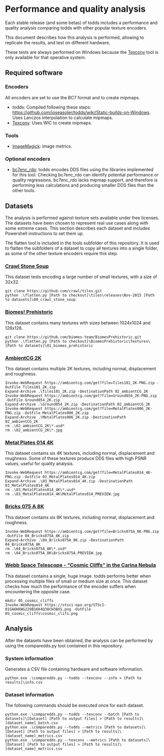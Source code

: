 # Performance and quality analysis

Each stable release (and some betas) of todds includes a performance and quality analysis comparing todds with other popular texture encoders.

This document describes how this analysis is performed, allowing to replicate the results, and test on different hardware.

These tests are always performed on Windows because the [Texconv](https://github.com/Microsoft/DirectXTex/wiki/Texconv) tool is only available for that operative system.

## Required software

### Encoders

All encoders are set to use the BC7 format and to create mipmaps.

* todds: Compiled following these steps: https://github.com/joseasoler/todds/wiki/Static-builds-on-Windows. Uses Lanczos interpolation to calculate mipmaps.
* [Texconv](https://github.com/Microsoft/DirectXTex/wiki/Texconv): Uses WIC to create mipmaps.

### Tools

* [ImageMagick](https://imagemagick.org/index.php): image metrics.

### Optional encoders

* [bc7enc_rdo](https://github.com/richgel999/bc7enc_rdo): todds encodes DDS files using the libraries implemented for this tool. Checking bc7enc_rdo can identify potential performance or quality regressions. bc7enc_rdo lacks mipmap support, and therefore is performing less calculations and producing smaller DDS files than the other tools.

## Datasets

The analysis is performed against texture sets available under free licenses. The datasets have been chosen to represent real use cases along with some extreme cases. This section describes each dataset and includes Powershell instructions to set them up.

The flatten tool is included in the tools subfolder of this repository. It is used to flatten the subfolders of a dataset to copy all textures into a single folder, as some of the other texture encoders require this step.

### [Crawl Stone Soup](https://github.com/crawl/tiles)

This dataset tests encoding a large number of small textures, with a size of 32x32.

```
git clone https://github.com/crawl/tiles.git
python .\flatten.py [Path to checkout]\tiles\releases\Nov-2015 [Path to datasets]\00_crawl_stone_soup
```

### [Biomes! Prehistoric](https://steamcommunity.com/sharedfiles/filedetails/?id=2860715703)

This dataset contains many textures with sizes between 1024x1024 and 128x128.

```
git clone https://github.com/biomes-team/BiomesPrehistoric.git
python .\flatten.py [Path to checkout]\BiomesPrehistoric\Textures\ [Path to datasets]\01_biomes_prehistoric
```

### [AmbientCG 2K](https://ambientcg.com/view?id=Tiles101)

This dataset contains multiple 2K textures, including normal, displacement and roughness.

```
Invoke-WebRequest https://ambientcg.com/get?file=Tiles101_2K-PNG.zip -OutFile Tiles101_2K.zip
Expand-Archive .\Tiles101_2K.zip -DestinationPath 02_ambientCG_2K
Invoke-WebRequest https://ambientcg.com/get?file=Ground054_2K-PNG.zip -OutFile Ground054_2K.zip
Expand-Archive .\Ground054_2K.zip -DestinationPath 02_ambientCG_2K
Invoke-WebRequest https://ambientcg.com/get?file=MetalPlates006_2K-PNG.zip -OutFile MetalPlates006_2K.zip
Expand-Archive .\MetalPlates006_2K.zip -DestinationPath 02_ambientCG_2K
rm .\02_ambientCG_2K\*.usd*
rm .\02_ambientCG_2K\*.jpg
```

### [Metal Plates 014 4K](https://ambientcg.com/view?id=MetalPlates014)

This dataset contains six 4K textures, including normal, displacement and roughness. Some of these textures produce DDS files with high PSNR values, useful for quality analysis.

```
Invoke-WebRequest https://ambientcg.com/get?file=MetalPlates014_4K-PNG.zip -OutFile 03_MetalPlates014_4K.zip
Expand-Archive .\03_MetalPlates014_4K.zip -DestinationPath 03_MetalPlates014_4K
rm .\03_MetalPlates014_4K\*.usd*
rm .\03_MetalPlates014_4K\MetalPlates014_PREVIEW.jpg
```

### [Bricks 075 A 8K](https://ambientcg.com/view?id=Bricks075A)

This dataset contains six 8K textures, including normal, displacement and roughness.

```
Invoke-WebRequest https://ambientcg.com/get?file=Bricks075A_8K-PNG.zip -OutFile 04_Bricks075A_8K.zip
Expand-Archive .\04_Bricks075A_8K.zip -DestinationPath 04_Bricks075A_8K
rm .\04_Bricks075A_8K\*.usd*
rm .\04_Bricks075A_8K\Bricks075A_PREVIEW.jpg
```

### [Webb Space Telescope - “Cosmic Cliffs” in the Carina Nebula](https://webbtelescope.org/contents/media/images/2022/031/01G77PKB8NKR7S8Z6HBXMYATGJ)

This dataset contains a single, huge image. todds performs better when processing multiple files of small or medium size at once. This dataset checks how much the performance of the encoder suffers when encountering the opposite case.

```
mkdir 05_cosmic_cliffs
Invoke-WebRequest https://stsci-opo.org/STScI-01GA6KKWG229B16K4Q38CH3BXS.png -OutFile 05_cosmic_cliffs\cosmic_clifs.png
```

## Analysis

After the datasets have been obtained, the analysis can be performed by using the comparedds.py tool contained in this repository.

### System information

Generates a CSV file containing hardware and software information.

```
python.exe .\comparedds.py --todds --texconv --info > [Path to results]\info.csv
```

### Dataset information

The following commands should be executed once for each dataset.

```
python.exe .\comparedds.py --todds --texconv --batch [Path to datasets]\[Dataset] [Path to output files] > [Path to results]\[dataset_name]_batch.csv
python.exe .\comparedds.py --todds --metrics [Path to datasets]\[Dataset] [Path to output files] > [Path to results]\[dataset_name]_metrics.csv
python.exe .\comparedds.py --texconv --metrics [Path to datasets]\[Dataset] [Path to output files] > [Path to results]\[dataset_name]_metrics.csv
```
